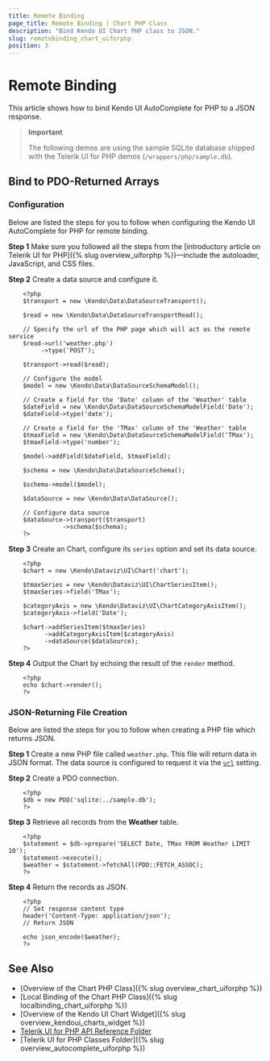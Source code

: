 ```yaml
---
title: Remote Binding
page_title: Remote Binding | Chart PHP Class
description: "Bind Kendo UI Chart PHP class to JSON."
slug: remotebinding_chart_uiforphp
position: 3
---
```


# Remote Binding

This article shows how to bind Kendo UI AutoComplete for PHP to a JSON response.

> **Important**
>
> The following demos are using the sample SQLite database shipped with the Telerik UI for PHP demos (`/wrappers/php/sample.db`).

## Bind to PDO-Returned Arrays

### Configuration

Below are listed the steps for you to follow when configuring the Kendo UI AutoComplete for PHP for remote binding.

**Step 1** Make sure you followed all the steps from the [introductory article on Telerik UI for PHP]({% slug overview_uiforphp %})&mdash;include the autoloader, JavaScript, and CSS files.

**Step 2** Create a data source and configure it.



        <?php
        $transport = new \Kendo\Data\DataSourceTransport();

        $read = new \Kendo\Data\DataSourceTransportRead();

        // Specify the url of the PHP page which will act as the remote service
        $read->url('weather.php')
             ->type('POST');

        $transport->read($read);

        // Configure the model
        $model = new \Kendo\Data\DataSourceSchemaModel();

        // Create a field for the 'Date' column of the 'Weather' table
        $dateField = new \Kendo\Data\DataSourceSchemaModelField('Date');
        $dateField->type('date');

        // Create a field for the 'TMax' column of the 'Weather' table
        $tmaxField = new \Kendo\Data\DataSourceSchemaModelField('TMax');
        $tmaxField->type('number');

        $model->addField($dateField, $tmaxField);

        $schema = new \Kendo\Data\DataSourceSchema();

        $schema->model($model);

        $dataSource = new \Kendo\Data\DataSource();

        // Configure data source
        $dataSource->transport($transport)
                   ->schema($schema);
        ?>

**Step 3** Create an Chart, configure its `series` option and set its data source.



        <?php
        $chart = new \Kendo\Dataviz\UI\Chart('chart');

        $tmaxSeries = new \Kendo\Dataviz\UI\ChartSeriesItem();
        $tmaxSeries->field('TMax');

        $categoryAxis = new \Kendo\Dataviz\UI\ChartCategoryAxisItem();
        $categoryAxis->field('Date');

        $chart->addSeriesItem($tmaxSeries)
              ->addCategoryAxisItem($categoryAxis)
              ->dataSource($dataSource);
        ?>

**Step 4** Output the Chart by echoing the result of the `render` method.



        <?php
        echo $chart->render();
        ?>

### JSON-Returning File Creation

Below are listed the steps for you to follow when creating a PHP file which returns JSON.

**Step 1** Create a new PHP file called `weather.php`. This file will return data in JSON format. The data source is configured to request it via the [`url`](/api/php/Kendo/Data/DataSourceTransportRead#url) setting.

**Step 2** Create a PDO connection.



        <?php
        $db = new PDO('sqlite:../sample.db');
        ?>

**Step 3** Retrieve all records from the **Weather** table.



        <?php
        $statement = $db->prepare('SELECT Date, TMax FROM Weather LIMIT 10');
        $statement->execute();
        $weather = $statement->fetchAll(PDO::FETCH_ASSOC);
        ?>

**Step 4** Return the records as JSON.



        <?php
        // Set response content type
        header('Content-Type: application/json');
        // Return JSON

        echo json_encode($weather);
        ?>

## See Also

* [Overview of the Chart PHP Class]({% slug overview_chart_uiforphp %})
* [Local Binding of the Chart PHP Class]({% slug localbinding_chart_uiforphp %})
* [Overview of the Kendo UI Chart Widget]({% slug overview_kendoui_charts_widget %})
* [Telerik UI for PHP API Reference Folder](/api/php/Kendo/UI/AutoComplete)
* [Telerik UI for PHP Classes Folder]({% slug overview_autocomplete_uiforphp %})
